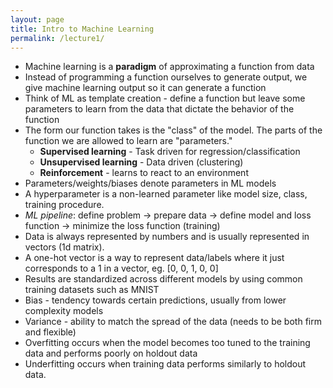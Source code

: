 ```yaml
---
layout: page
title: Intro to Machine Learning
permalink: /lecture1/
---
```

- Machine learning is a **paradigm** of approximating a function from data
- Instead of programming a function ourselves to generate output, we give machine learning output so it can generate a function
- Think of ML as template creation - define a function but leave some parameters to learn from the data that dictate the behavior of the function
- The form our function takes is the "class" of the model. The parts of the function we are allowed to learn are "parameters."
	- **Supervised learning** - Task driven for regression/classification
	- **Unsupervised learning** - Data driven (clustering)
	- **Reinforcement** - learns to react to an environment
- Parameters/weights/biases denote parameters in ML models
- A hyperparameter is a non-learned parameter like model size, class, training procedure.
- *ML pipeline*: define problem -> prepare data -> define model and loss function -> minimize the loss function (training)
- Data is always represented by numbers and is usually represented in vectors (1d matrix).
- A one-hot vector is a way to represent data/labels where it just corresponds to a 1 in a vector, eg. \[0, 0, 1, 0, 0]
- Results are standardized across different models by using common training datasets such as MNIST
- Bias - tendency towards certain predictions, usually from lower complexity models 
- Variance - ability to match the spread of the data (needs to be both firm and flexible)
- Overfitting occurs when the model becomes too tuned to the training data and performs poorly on holdout data
- Underfitting occurs when training data performs similarly to holdout data. 